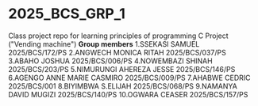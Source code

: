 # 2025_BCS_GRP_1
Class project repo for learning principles of programming C
Project ("Vending machine")
**Group members**
1.SSEKASI SAMUEL   2025/BCS/172/PS
2.ANGWECH MONICA RITAH   2025/BCS/037/PS
3.ABAHO JOSHUA   2025/BCS/006/PS
4.NOWEMBAZI SHINAH    2025/BCS/203/PS
5.NIMURUNGI AHEREZA JESSE   2025/BCS/146/PS
6.AGENGO ANNE MARIE CASMIRO   2025/BCS/009/PS
7.AHABWE CEDRIC   2025/BCS/001
8.BIYIMBWA S.ELIJAH   2025/BCS/068/PS
9.NAMANYA DAVID MUGIZI   2025/BCS/140/PS
10.OGWARA CEASER  2025/BCS/157/PS
